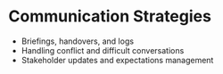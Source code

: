 # Communication Strategies

- Briefings, handovers, and logs
- Handling conflict and difficult conversations
- Stakeholder updates and expectations management
